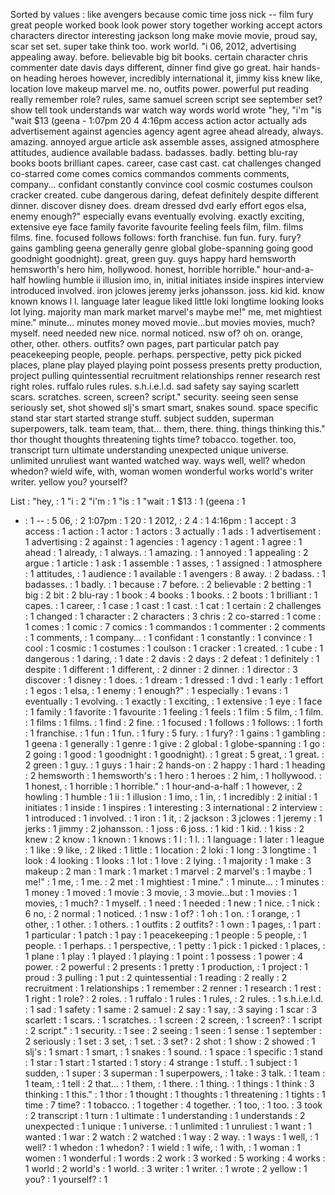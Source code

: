 Sorted by values :
like avengers because comic time joss nick -- film fury great people worked book look power story together working accept actors characters director interesting jackson long make movie movie, proud say, scar set set. super take think too. work world. "i 06, 2012, advertising appealing away. before. believable big bit books. certain character chris commenter date davis days different, dinner find give go great. hair hands-on heading heroes however, incredibly international it, jimmy kiss knew like, location love makeup marvel me. no, outfits power. powerful put reading really remember role? rules, same samuel screen script see september set? show tell took understands war watch way words world wrote "hey, "i'm "is "wait $13 (geena - 1:07pm 20 4 4:16pm access action actor actually ads advertisement against agencies agency agent agree ahead already, always. amazing. annoyed argue article ask assemble asses, assigned atmosphere attitudes, audience available badass. badasses. badly. betting blu-ray books boots brilliant capes. career, case cast cast. cat challenges changed co-starred come comes comics commandos comments comments, company... confidant constantly convince cool cosmic costumes coulson cracker created. cube dangerous daring, defeat definitely despite different dinner. discover disney does. dream dressed dvd early effort egos elsa, enemy enough?" especially evans eventually evolving. exactly exciting, extensive eye face family favorite favourite feeling feels film, film. films films. fine. focused follows follows: forth franchise. fun fun. fury. fury? gains gambling geena generally genre global globe-spanning going good goodnight goodnight). great, green guy. guys happy hard hemsworth hemsworth's hero him, hollywood. honest, horrible horrible." hour-and-a-half howling humble ii illusion imo, in, initial initiates inside inspires interview introduced involved. iron jclowes jeremy jerks johansson. joss. kid kid. know known knows l l. language later league liked little loki longtime looking looks lot lying. majority man mark market marvel's maybe me!" me, met mightiest mine." minute... minutes money moved movie...but movies movies, much? myself. need needed new nice. normal noticed. nsw of? oh on. orange, other, other. others. outfits? own pages, part particular patch pay peacekeeping people, people. perhaps. perspective, petty pick picked places, plane play played playing point possess presents pretty production, project pulling quintessential recruitment relationships renner research rest right roles. ruffalo rules rules. s.h.i.e.l.d. sad safety say saying scarlett scars. scratches. screen, screen? script." security. seeing seen sense seriously set, shot showed slj's smart smart, snakes sound. space specific stand star start started strange stuff. subject sudden, superman superpowers, talk. team team, that... them, there. thing. things thinking this." thor thought thoughts threatening tights time? tobacco. together. too, transcript turn ultimate understanding unexpected unique universe. unlimited unruliest want wanted watched way. ways well, well? whedon whedon? wield wife, with, woman women wonderful works world's writer writer. yellow you? yourself? 

List :
"hey, : 1
"i : 2
"i'm : 1
"is : 1
"wait : 1
$13 : 1
(geena : 1
- : 1
-- : 5
06, : 2
1:07pm : 1
20 : 1
2012, : 2
4 : 1
4:16pm : 1
accept : 3
access : 1
action : 1
actor : 1
actors : 3
actually : 1
ads : 1
advertisement : 1
advertising : 2
against : 1
agencies : 1
agency : 1
agent : 1
agree : 1
ahead : 1
already, : 1
always. : 1
amazing. : 1
annoyed : 1
appealing : 2
argue : 1
article : 1
ask : 1
assemble : 1
asses, : 1
assigned : 1
atmosphere : 1
attitudes, : 1
audience : 1
available : 1
avengers : 8
away. : 2
badass. : 1
badasses. : 1
badly. : 1
because : 7
before. : 2
believable : 2
betting : 1
big : 2
bit : 2
blu-ray : 1
book : 4
books : 1
books. : 2
boots : 1
brilliant : 1
capes. : 1
career, : 1
case : 1
cast : 1
cast. : 1
cat : 1
certain : 2
challenges : 1
changed : 1
character : 2
characters : 3
chris : 2
co-starred : 1
come : 1
comes : 1
comic : 7
comics : 1
commandos : 1
commenter : 2
comments : 1
comments, : 1
company... : 1
confidant : 1
constantly : 1
convince : 1
cool : 1
cosmic : 1
costumes : 1
coulson : 1
cracker : 1
created. : 1
cube : 1
dangerous : 1
daring, : 1
date : 2
davis : 2
days : 2
defeat : 1
definitely : 1
despite : 1
different : 1
different, : 2
dinner : 2
dinner. : 1
director : 3
discover : 1
disney : 1
does. : 1
dream : 1
dressed : 1
dvd : 1
early : 1
effort : 1
egos : 1
elsa, : 1
enemy : 1
enough?" : 1
especially : 1
evans : 1
eventually : 1
evolving. : 1
exactly : 1
exciting, : 1
extensive : 1
eye : 1
face : 1
family : 1
favorite : 1
favourite : 1
feeling : 1
feels : 1
film : 5
film, : 1
film. : 1
films : 1
films. : 1
find : 2
fine. : 1
focused : 1
follows : 1
follows: : 1
forth : 1
franchise. : 1
fun : 1
fun. : 1
fury : 5
fury. : 1
fury? : 1
gains : 1
gambling : 1
geena : 1
generally : 1
genre : 1
give : 2
global : 1
globe-spanning : 1
go : 2
going : 1
good : 1
goodnight : 1
goodnight). : 1
great : 5
great, : 1
great. : 2
green : 1
guy. : 1
guys : 1
hair : 2
hands-on : 2
happy : 1
hard : 1
heading : 2
hemsworth : 1
hemsworth's : 1
hero : 1
heroes : 2
him, : 1
hollywood. : 1
honest, : 1
horrible : 1
horrible." : 1
hour-and-a-half : 1
however, : 2
howling : 1
humble : 1
ii : 1
illusion : 1
imo, : 1
in, : 1
incredibly : 2
initial : 1
initiates : 1
inside : 1
inspires : 1
interesting : 3
international : 2
interview : 1
introduced : 1
involved. : 1
iron : 1
it, : 2
jackson : 3
jclowes : 1
jeremy : 1
jerks : 1
jimmy : 2
johansson. : 1
joss : 6
joss. : 1
kid : 1
kid. : 1
kiss : 2
knew : 2
know : 1
known : 1
knows : 1
l : 1
l. : 1
language : 1
later : 1
league : 1
like : 9
like, : 2
liked : 1
little : 1
location : 2
loki : 1
long : 3
longtime : 1
look : 4
looking : 1
looks : 1
lot : 1
love : 2
lying. : 1
majority : 1
make : 3
makeup : 2
man : 1
mark : 1
market : 1
marvel : 2
marvel's : 1
maybe : 1
me!" : 1
me, : 1
me. : 2
met : 1
mightiest : 1
mine." : 1
minute... : 1
minutes : 1
money : 1
moved : 1
movie : 3
movie, : 3
movie...but : 1
movies : 1
movies, : 1
much? : 1
myself. : 1
need : 1
needed : 1
new : 1
nice. : 1
nick : 6
no, : 2
normal : 1
noticed. : 1
nsw : 1
of? : 1
oh : 1
on. : 1
orange, : 1
other, : 1
other. : 1
others. : 1
outfits : 2
outfits? : 1
own : 1
pages, : 1
part : 1
particular : 1
patch : 1
pay : 1
peacekeeping : 1
people : 5
people, : 1
people. : 1
perhaps. : 1
perspective, : 1
petty : 1
pick : 1
picked : 1
places, : 1
plane : 1
play : 1
played : 1
playing : 1
point : 1
possess : 1
power : 4
power. : 2
powerful : 2
presents : 1
pretty : 1
production, : 1
project : 1
proud : 3
pulling : 1
put : 2
quintessential : 1
reading : 2
really : 2
recruitment : 1
relationships : 1
remember : 2
renner : 1
research : 1
rest : 1
right : 1
role? : 2
roles. : 1
ruffalo : 1
rules : 1
rules, : 2
rules. : 1
s.h.i.e.l.d. : 1
sad : 1
safety : 1
same : 2
samuel : 2
say : 1
say, : 3
saying : 1
scar : 3
scarlett : 1
scars. : 1
scratches. : 1
screen : 2
screen, : 1
screen? : 1
script : 2
script." : 1
security. : 1
see : 2
seeing : 1
seen : 1
sense : 1
september : 2
seriously : 1
set : 3
set, : 1
set. : 3
set? : 2
shot : 1
show : 2
showed : 1
slj's : 1
smart : 1
smart, : 1
snakes : 1
sound. : 1
space : 1
specific : 1
stand : 1
star : 1
start : 1
started : 1
story : 4
strange : 1
stuff. : 1
subject : 1
sudden, : 1
super : 3
superman : 1
superpowers, : 1
take : 3
talk. : 1
team : 1
team, : 1
tell : 2
that... : 1
them, : 1
there. : 1
thing. : 1
things : 1
think : 3
thinking : 1
this." : 1
thor : 1
thought : 1
thoughts : 1
threatening : 1
tights : 1
time : 7
time? : 1
tobacco. : 1
together : 4
together. : 1
too, : 1
too. : 3
took : 2
transcript : 1
turn : 1
ultimate : 1
understanding : 1
understands : 2
unexpected : 1
unique : 1
universe. : 1
unlimited : 1
unruliest : 1
want : 1
wanted : 1
war : 2
watch : 2
watched : 1
way : 2
way. : 1
ways : 1
well, : 1
well? : 1
whedon : 1
whedon? : 1
wield : 1
wife, : 1
with, : 1
woman : 1
women : 1
wonderful : 1
words : 2
work : 3
worked : 5
working : 4
works : 1
world : 2
world's : 1
world. : 3
writer : 1
writer. : 1
wrote : 2
yellow : 1
you? : 1
yourself? : 1

